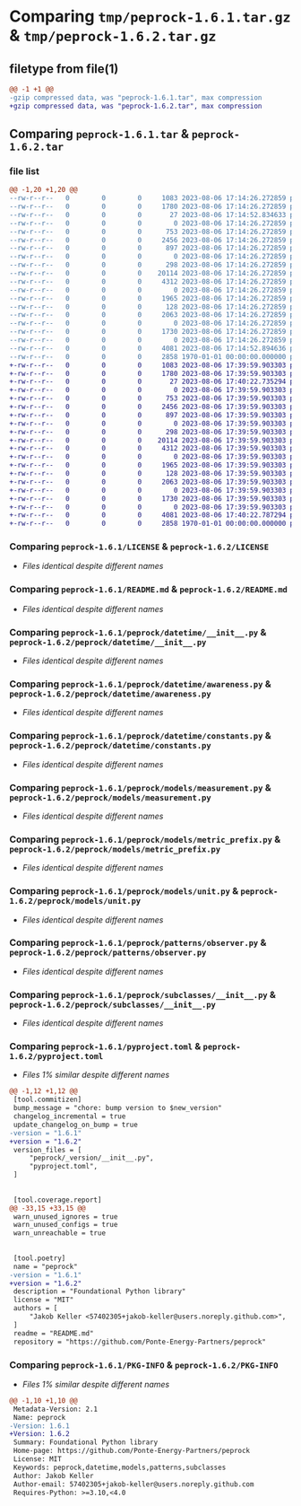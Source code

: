 # Comparing `tmp/peprock-1.6.1.tar.gz` & `tmp/peprock-1.6.2.tar.gz`

## filetype from file(1)

```diff
@@ -1 +1 @@
-gzip compressed data, was "peprock-1.6.1.tar", max compression
+gzip compressed data, was "peprock-1.6.2.tar", max compression
```

## Comparing `peprock-1.6.1.tar` & `peprock-1.6.2.tar`

### file list

```diff
@@ -1,20 +1,20 @@
--rw-r--r--   0        0        0     1083 2023-08-06 17:14:26.272859 peprock-1.6.1/LICENSE
--rw-r--r--   0        0        0     1780 2023-08-06 17:14:26.272859 peprock-1.6.1/README.md
--rw-r--r--   0        0        0       27 2023-08-06 17:14:52.834633 peprock-1.6.1/peprock/_version/__init__.py
--rw-r--r--   0        0        0        0 2023-08-06 17:14:26.272859 peprock-1.6.1/peprock/_version/py.typed
--rw-r--r--   0        0        0      753 2023-08-06 17:14:26.272859 peprock-1.6.1/peprock/datetime/__init__.py
--rw-r--r--   0        0        0     2456 2023-08-06 17:14:26.272859 peprock-1.6.1/peprock/datetime/awareness.py
--rw-r--r--   0        0        0      897 2023-08-06 17:14:26.272859 peprock-1.6.1/peprock/datetime/constants.py
--rw-r--r--   0        0        0        0 2023-08-06 17:14:26.272859 peprock-1.6.1/peprock/datetime/py.typed
--rw-r--r--   0        0        0      298 2023-08-06 17:14:26.272859 peprock-1.6.1/peprock/models/__init__.py
--rw-r--r--   0        0        0    20114 2023-08-06 17:14:26.272859 peprock-1.6.1/peprock/models/measurement.py
--rw-r--r--   0        0        0     4312 2023-08-06 17:14:26.272859 peprock-1.6.1/peprock/models/metric_prefix.py
--rw-r--r--   0        0        0        0 2023-08-06 17:14:26.272859 peprock-1.6.1/peprock/models/py.typed
--rw-r--r--   0        0        0     1965 2023-08-06 17:14:26.272859 peprock-1.6.1/peprock/models/unit.py
--rw-r--r--   0        0        0      128 2023-08-06 17:14:26.272859 peprock-1.6.1/peprock/patterns/__init__.py
--rw-r--r--   0        0        0     2063 2023-08-06 17:14:26.272859 peprock-1.6.1/peprock/patterns/observer.py
--rw-r--r--   0        0        0        0 2023-08-06 17:14:26.272859 peprock-1.6.1/peprock/patterns/py.typed
--rw-r--r--   0        0        0     1730 2023-08-06 17:14:26.272859 peprock-1.6.1/peprock/subclasses/__init__.py
--rw-r--r--   0        0        0        0 2023-08-06 17:14:26.272859 peprock-1.6.1/peprock/subclasses/py.typed
--rw-r--r--   0        0        0     4081 2023-08-06 17:14:52.894636 peprock-1.6.1/pyproject.toml
--rw-r--r--   0        0        0     2858 1970-01-01 00:00:00.000000 peprock-1.6.1/PKG-INFO
+-rw-r--r--   0        0        0     1083 2023-08-06 17:39:59.903303 peprock-1.6.2/LICENSE
+-rw-r--r--   0        0        0     1780 2023-08-06 17:39:59.903303 peprock-1.6.2/README.md
+-rw-r--r--   0        0        0       27 2023-08-06 17:40:22.735294 peprock-1.6.2/peprock/_version/__init__.py
+-rw-r--r--   0        0        0        0 2023-08-06 17:39:59.903303 peprock-1.6.2/peprock/_version/py.typed
+-rw-r--r--   0        0        0      753 2023-08-06 17:39:59.903303 peprock-1.6.2/peprock/datetime/__init__.py
+-rw-r--r--   0        0        0     2456 2023-08-06 17:39:59.903303 peprock-1.6.2/peprock/datetime/awareness.py
+-rw-r--r--   0        0        0      897 2023-08-06 17:39:59.903303 peprock-1.6.2/peprock/datetime/constants.py
+-rw-r--r--   0        0        0        0 2023-08-06 17:39:59.903303 peprock-1.6.2/peprock/datetime/py.typed
+-rw-r--r--   0        0        0      298 2023-08-06 17:39:59.903303 peprock-1.6.2/peprock/models/__init__.py
+-rw-r--r--   0        0        0    20114 2023-08-06 17:39:59.903303 peprock-1.6.2/peprock/models/measurement.py
+-rw-r--r--   0        0        0     4312 2023-08-06 17:39:59.903303 peprock-1.6.2/peprock/models/metric_prefix.py
+-rw-r--r--   0        0        0        0 2023-08-06 17:39:59.903303 peprock-1.6.2/peprock/models/py.typed
+-rw-r--r--   0        0        0     1965 2023-08-06 17:39:59.903303 peprock-1.6.2/peprock/models/unit.py
+-rw-r--r--   0        0        0      128 2023-08-06 17:39:59.903303 peprock-1.6.2/peprock/patterns/__init__.py
+-rw-r--r--   0        0        0     2063 2023-08-06 17:39:59.903303 peprock-1.6.2/peprock/patterns/observer.py
+-rw-r--r--   0        0        0        0 2023-08-06 17:39:59.903303 peprock-1.6.2/peprock/patterns/py.typed
+-rw-r--r--   0        0        0     1730 2023-08-06 17:39:59.903303 peprock-1.6.2/peprock/subclasses/__init__.py
+-rw-r--r--   0        0        0        0 2023-08-06 17:39:59.903303 peprock-1.6.2/peprock/subclasses/py.typed
+-rw-r--r--   0        0        0     4081 2023-08-06 17:40:22.787294 peprock-1.6.2/pyproject.toml
+-rw-r--r--   0        0        0     2858 1970-01-01 00:00:00.000000 peprock-1.6.2/PKG-INFO
```

### Comparing `peprock-1.6.1/LICENSE` & `peprock-1.6.2/LICENSE`

 * *Files identical despite different names*

### Comparing `peprock-1.6.1/README.md` & `peprock-1.6.2/README.md`

 * *Files identical despite different names*

### Comparing `peprock-1.6.1/peprock/datetime/__init__.py` & `peprock-1.6.2/peprock/datetime/__init__.py`

 * *Files identical despite different names*

### Comparing `peprock-1.6.1/peprock/datetime/awareness.py` & `peprock-1.6.2/peprock/datetime/awareness.py`

 * *Files identical despite different names*

### Comparing `peprock-1.6.1/peprock/datetime/constants.py` & `peprock-1.6.2/peprock/datetime/constants.py`

 * *Files identical despite different names*

### Comparing `peprock-1.6.1/peprock/models/measurement.py` & `peprock-1.6.2/peprock/models/measurement.py`

 * *Files identical despite different names*

### Comparing `peprock-1.6.1/peprock/models/metric_prefix.py` & `peprock-1.6.2/peprock/models/metric_prefix.py`

 * *Files identical despite different names*

### Comparing `peprock-1.6.1/peprock/models/unit.py` & `peprock-1.6.2/peprock/models/unit.py`

 * *Files identical despite different names*

### Comparing `peprock-1.6.1/peprock/patterns/observer.py` & `peprock-1.6.2/peprock/patterns/observer.py`

 * *Files identical despite different names*

### Comparing `peprock-1.6.1/peprock/subclasses/__init__.py` & `peprock-1.6.2/peprock/subclasses/__init__.py`

 * *Files identical despite different names*

### Comparing `peprock-1.6.1/pyproject.toml` & `peprock-1.6.2/pyproject.toml`

 * *Files 1% similar despite different names*

```diff
@@ -1,12 +1,12 @@
 [tool.commitizen]
 bump_message = "chore: bump version to $new_version"
 changelog_incremental = true
 update_changelog_on_bump = true
-version = "1.6.1"
+version = "1.6.2"
 version_files = [
     "peprock/_version/__init__.py",
     "pyproject.toml",
 ]
 
 
 [tool.coverage.report]
@@ -33,15 +33,15 @@
 warn_unused_ignores = true
 warn_unused_configs = true
 warn_unreachable = true
 
 
 [tool.poetry]
 name = "peprock"
-version = "1.6.1"
+version = "1.6.2"
 description = "Foundational Python library"
 license = "MIT"
 authors = [
     "Jakob Keller <57402305+jakob-keller@users.noreply.github.com>",
 ]
 readme = "README.md"
 repository = "https://github.com/Ponte-Energy-Partners/peprock"
```

### Comparing `peprock-1.6.1/PKG-INFO` & `peprock-1.6.2/PKG-INFO`

 * *Files 1% similar despite different names*

```diff
@@ -1,10 +1,10 @@
 Metadata-Version: 2.1
 Name: peprock
-Version: 1.6.1
+Version: 1.6.2
 Summary: Foundational Python library
 Home-page: https://github.com/Ponte-Energy-Partners/peprock
 License: MIT
 Keywords: peprock,datetime,models,patterns,subclasses
 Author: Jakob Keller
 Author-email: 57402305+jakob-keller@users.noreply.github.com
 Requires-Python: >=3.10,<4.0
```


